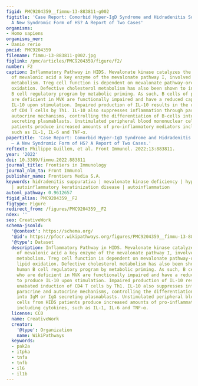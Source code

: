 ```yaml
---
figid: PMC9204359__fimmu-13-883811-g002
figtitle: 'Case Report: Comorbid Hyper-IgD Syndrome and Hidradenitis Suppurativa –
  A New Syndromic Form of HS? A Report of Two Cases'
organisms:
- Homo sapiens
organisms_ner:
- Danio rerio
pmcid: PMC9204359
filename: fimmu-13-883811-g002.jpg
figlink: /pmc/articles/PMC9204359/figure/f2/
number: F2
caption: Inflammatory Pathway in HIDS. Mevalonate kinase catalyzes the phosphorylation
  of mevalonic acid a key enzyme of the mevalonate pathway I, involved in cholesterol
  metabolism. Treg cell function is dependent on mevalonate pathway-orchestrated lipid
  oxidation. Defective cholesterol metabolism has also been shown to induce human
  B cell regulatory program by metabolic priming. As such, B cells of patients who
  are deficient in MVK are functionally impaired and have a reduced capacity to produce
  IL-10 upon stimulation. Impaired production of IL-10 results in the unabated induction
  of CD4 T cells by Th1. IL-10 also suppresses inflammation through paracrine and
  autocrine mechanisms, controlling the differentiation of B-cells into IgM or IgG
  secreting plasmablasts. Unstimulated peripheral blood mononuclear cells from HIDS
  patients produce increased amounts of pro-inflammatory mediators including cytokines,
  such as IL-1, IL-6 and TNF-α.
papertitle: 'Case Report: Comorbid Hyper-IgD Syndrome and Hidradenitis Suppurativa
  – A New Syndromic Form of HS? A Report of Two Cases.'
reftext: Philippe Guillem, et al. Front Immunol. 2022;13:883811.
year: '2022'
doi: 10.3389/fimmu.2022.883811
journal_title: Frontiers in Immunology
journal_nlm_ta: Front Immunol
publisher_name: Frontiers Media S.A.
keywords: hidradenitis suppurativa | mevalonate kinase deficiency | hyper-IgD syndrome
  | autoinflammatory keratinization disease | autoinflammation
automl_pathway: 0.9612657
figid_alias: PMC9204359__F2
figtype: Figure
redirect_from: /figures/PMC9204359__F2
ndex: ''
seo: CreativeWork
schema-jsonld:
  '@context': https://schema.org/
  '@id': https://pfocr.wikipathways.org/figures/PMC9204359__fimmu-13-883811-g002.html
  '@type': Dataset
  description: Inflammatory Pathway in HIDS. Mevalonate kinase catalyzes the phosphorylation
    of mevalonic acid a key enzyme of the mevalonate pathway I, involved in cholesterol
    metabolism. Treg cell function is dependent on mevalonate pathway-orchestrated
    lipid oxidation. Defective cholesterol metabolism has also been shown to induce
    human B cell regulatory program by metabolic priming. As such, B cells of patients
    who are deficient in MVK are functionally impaired and have a reduced capacity
    to produce IL-10 upon stimulation. Impaired production of IL-10 results in the
    unabated induction of CD4 T cells by Th1. IL-10 also suppresses inflammation through
    paracrine and autocrine mechanisms, controlling the differentiation of B-cells
    into IgM or IgG secreting plasmablasts. Unstimulated peripheral blood mononuclear
    cells from HIDS patients produce increased amounts of pro-inflammatory mediators
    including cytokines, such as IL-1, IL-6 and TNF-α.
  license: CC0
  name: CreativeWork
  creator:
    '@type': Organization
    name: WikiPathways
  keywords:
  - pak2a
  - itpka
  - tnfa
  - tnfb
  - il6
  - il1b
---
```

